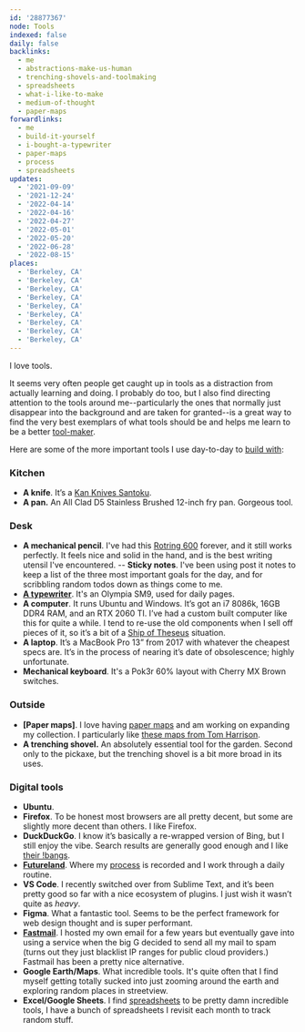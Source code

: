 ```yaml
---
id: '28877367'
node: Tools
indexed: false
daily: false
backlinks:
  - me
  - abstractions-make-us-human
  - trenching-shovels-and-toolmaking
  - spreadsheets
  - what-i-like-to-make
  - medium-of-thought
  - paper-maps
forwardlinks:
  - me
  - build-it-yourself
  - i-bought-a-typewriter
  - paper-maps
  - process
  - spreadsheets
updates:
  - '2021-09-09'
  - '2021-12-24'
  - '2022-04-14'
  - '2022-04-16'
  - '2022-04-27'
  - '2022-05-01'
  - '2022-05-20'
  - '2022-06-28'
  - '2022-08-15'
places:
  - 'Berkeley, CA'
  - 'Berkeley, CA'
  - 'Berkeley, CA'
  - 'Berkeley, CA'
  - 'Berkeley, CA'
  - 'Berkeley, CA'
  - 'Berkeley, CA'
  - 'Berkeley, CA'
  - 'Berkeley, CA'
---
```


I love tools. 

It seems very often people get caught up in tools as a distraction from actually learning and doing. I probably do too, but I also find directing attention to the tools around me--particularly the ones that normally just disappear into the background and are taken for granted--is a great way to find the very best exemplars of what tools should be and helps me learn to be a better [tool-maker](me.md).

Here are some of the more important tools I use day-to-day to [build with](build-it-yourself.md):

### Kitchen 

- **A knife**. It’s a [Kan Knives Santoku](https://kankitchen.com/meet-the-knives/).
- **A pan.** An All Clad D5 Stainless Brushed 12-inch fry pan. Gorgeous tool.

### Desk

- **A mechanical pencil**. I've had this [Rotring 600](https://www.rotring.com/pens-pencils/pencils/rotring-600-mechanical-pencil-1/SAP_1904443.html) forever, and it still works perfectly. It feels nice and solid in the hand, and is the best writing utensil I've encountered. 
-- **Sticky notes**. I've been using post it notes to keep a list of the three most important goals for the day, and for scribbling random todos down as things come to me. 
- **[A typewriter](i-bought-a-typewriter.md)**. It's an Olympia SM9, used for daily pages.
- **A computer**. It runs Ubuntu and Windows. It’s got an i7 8086k, 16GB DDR4 RAM, and an RTX 2060 TI. I’ve had a custom built computer like this for quite a while. I tend to re-use the old components when I sell off pieces of it, so it’s a bit of a [Ship of Theseus](https://en.wikipedia.org/wiki/Ship_of_Theseus) situation.
- **A laptop**. It’s a MacBook Pro 13” from 2017 with whatever the cheapest specs are. It’s in the process of nearing it’s date of obsolescence; highly unfortunate.
- **Mechanical keyboard**. It's a Pok3r 60% layout with Cherry MX Brown switches. 

### Outside

- **[Paper maps]**. I love having [paper maps](paper-maps.md) and am working on expanding my collection. I particularly like [these maps from Tom Harrison](https://tomharrisonmaps.com/).
- **A trenching shovel.** An absolutely essential tool for the garden. Second only to the pickaxe, but the trenching shovel is a bit more broad in its uses.

### Digital tools

- **Ubuntu**. 
- **Firefox**. To be honest most browsers are all pretty decent, but some are slightly more decent than others. I like Firefox.
- **DuckDuckGo**. I know it’s basically a re-wrapped version of Bing, but I still enjoy the vibe. Search results are generally good enough and I like [their !bangs](https://duckduckgo.com/bang).
- **[Futureland](https://futureland.tv)**. Where my [process](process.md) is recorded and I work through a daily routine.
- **VS Code**. I recently switched over from Sublime Text, and it’s been pretty good so far with a nice ecosystem of plugins. I just wish it wasn’t quite as _heavy_.
- **Figma**. What a fantastic tool. Seems to be the perfect framework for web design thought and is super performant. 
- **[Fastmail](https://www.fastmail.com/)**. I hosted my own email for a few years but eventually gave into using a service when the big G decided to send all my mail to spam (turns out they just blacklist IP ranges for public cloud providers.) Fastmail has been a pretty nice alternative.
- **Google Earth/Maps**. What incredible tools. It's quite often that I find myself getting totally sucked into just zooming around the earth and exploring random places in streetview.
- **Excel/Google Sheets**. I find [spreadsheets](spreadsheets.md) to be pretty damn incredible tools, I have a bunch of spreadsheets I revisit each month to track random stuff.

